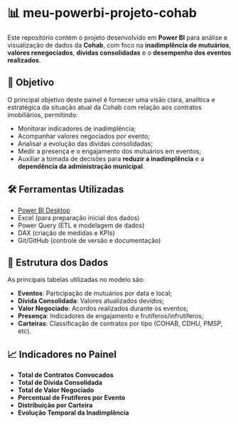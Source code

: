 # 📊 meu-powerbi-projeto-cohab

Este repositório contém o projeto desenvolvido em **Power BI** para análise e visualização de dados da **Cohab**, com foco na **inadimplência de mutuários**, **valores renegociados**, **dívidas consolidadas** e o **desempenho dos eventos realizados**.

## 🎯 Objetivo

O principal objetivo deste painel é fornecer uma visão clara, analítica e estratégica da situação atual da Cohab com relação aos contratos imobiliários, permitindo:

- Monitorar indicadores de inadimplência;
- Acompanhar valores negociados por evento;
- Analisar a evolução das dívidas consolidadas;
- Medir a presença e o engajamento dos mutuários em eventos;
- Auxiliar a tomada de decisões para **reduzir a inadimplência** e a **dependência da administração municipal**.

## 🛠️ Ferramentas Utilizadas

- [Power BI Desktop](https://powerbi.microsoft.com/)
- Excel (para preparação inicial dos dados)
- Power Query (ETL e modelagem de dados)
- DAX (criação de medidas e KPIs)
- Git/GitHub (controle de versão e documentação)

## 🧩 Estrutura dos Dados

As principais tabelas utilizadas no modelo são:

- **Eventos**: Participação de mutuários por data e local;
- **Dívida Consolidada**: Valores atualizados devidos;
- **Valor Negociado**: Acordos realizados durante os eventos;
- **Presença**: Indicadores de engajamento e frutíferos/infrutíferos;
- **Carteiras**: Classificação de contratos por tipo (COHAB, CDHU, PMSP, etc).

## 📈 Indicadores no Painel

- **Total de Contratos Convocados**
- **Total de Dívida Consolidada**
- **Total de Valor Negociado**
- **Percentual de Frutíferos por Evento**
- **Distribuição por Carteira**
- **Evolução Temporal da Inadimplência**
